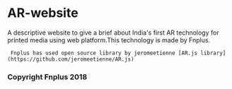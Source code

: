 # AR-website
A descriptive website to give a brief about India's first AR technology for printed media using web platform.This technology is made by Fnplus.

```
 Fnplus has used open source library by jeromeetienne [AR.js library](https://github.com/jeromeetienne/AR.js)

```

### Copyright Fnplus 2018

